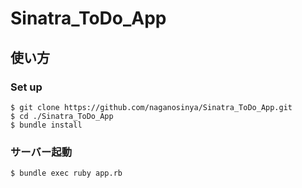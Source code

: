 # Sinatra_ToDo_App
## 使い方 
### Set up
````
$ git clone https://github.com/naganosinya/Sinatra_ToDo_App.git
$ cd ./Sinatra_ToDo_App
$ bundle install
````

### サーバー起動
```
$ bundle exec ruby app.rb
```
